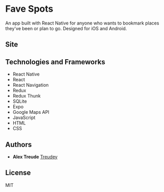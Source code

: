 # Fave Spots

An app built with React Native for anyone who wants to bookmark places they've been or plan to go. Designed for iOS and Android.

## Site


## Technologies and Frameworks
* React Native
* React
* React Navigation
* Redux
* Redux Thunk
* SQLite
* Expo
* Google Maps API
* JavaScript
* HTML
* CSS

## Authors
* **Alex Treude**         [Treudey](https://github.com/Treudey)

## License
MIT

